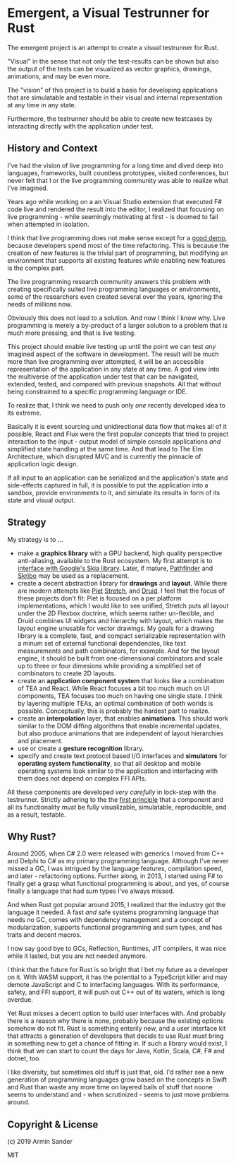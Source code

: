 # Emergent, a Visual Testrunner for Rust

The emergent project is an attempt to create a visual testrunner for Rust.

"Visual" in the sense that not only the test-results can be shown but also the output of the tests can be visualized as vector graphics, drawings, animations, and may be even more.

The "vision" of this project is to build a basis for developing applications that are simulatable and testable in their visual and internal representation at any time in any state.

Furthermore, the testrunner should be able to create new testcases by interacting directly with the application under test.

## History and Context

I've had the vision of live programming for a long time and dived deep into languages, frameworks, built countless prototypes, visited conferences, but never felt that I or the live programming community was able to realize what I've imagined.

Years ago while working on a an Visual Studio extension that executed F# code live and rendered the result into the editor, I realized that focusing on live programming - while seemingly motivating at first - is doomed to fail when attempted in isolation.

I think that live programming does not make sense except for a [good demo](https://www.youtube.com/watch?v=PUv66718DII), because developers spend most of the time refactoring. This is because the creation of new features is the trivial part of programming, but modifying an environment that supports all existing features _while_ enabling new features is the complex part.

The live programming research community answers this problem with creating specifically suited live programming languages or environments, some of the researchers even created several over the years, ignoring the needs of millions now.

Obviously this does not lead to a solution. And now I think I know why. Live programming is merely a by-product of a larger solution to a problem that is much more pressing, and that is live testing.

This project should enable live testing up until the point we can test _any_ imagined aspect of the software in development. The result will be much more than live programming ever attempted, it will be an accessible representation of the application in any state at any time. A god view into the multiverse of the application under test that can be navigated, extended, tested, and compared with previous snapshots. All that without being constrained to a specific programming language or IDE.

To realize that, I think we need to push only _one_ recently developed idea to its extreme.

Basically it is event sourcing und unidirectional data flow that makes all of it possible, React and Flux were the first popular concepts that tried to project interaction to the input - output model of simple console applications _and_ simplified state handling at the same time. And that lead to The Elm Architecture, which disrupted MVC and is currently the pinnacle of application logic design.

If all input to an application can be serialized and the application's state and side-effects captured in full, it is possible to put the application into a sandbox, provide environments to it, and simulate its results in form of its state and visual output.

## Strategy

My strategy is to ...

- make a **graphics library** with a GPU backend, high quality perspective anti-aliasing, available to the Rust ecosystem. My first attempt is to [interface with Google's Skia library](https://github.com/rust-skia/rust-skia). Later, if mature, [Pathfinder](https://github.com/servo/pathfinder) and [Skribo](https://github.com/linebender/skribo) may be used as a replacement.
- create a decent abstraction library for **drawings** and **layout**. While there are modern attempts like [Piet](https://github.com/linebender/piet) [Stretch](https://github.com/vislyhq/stretch), and [Druid](https://github.com/xi-editor/druid). I feel that the focus of these projects don't fit: Piet is focused on a per platform implementations, which I would like to see unified, Stretch puts all layout under the 2D Flexbox doctrine, which seems rather un-flexible, and Druid combines UI widgets and hierarchy with layout, which makes the layout engine unusable for vector drawings.
  My goals for a drawing library is a complete, fast, and compact serializable representation with a minum set of external functional dependencies, like text measurements and path combinators, for example.
  And for the layout engine, it should be built from one-dimensional combinators and scale up to three or four dimesions while providing a simplified set of combinators to create 2D layouts.
- create an **application component system** that looks like a combination of TEA and React. While React focuses a bit too much much on UI components, TEA focuses too much on having one single state. I think by layering multiple TEAs, an optimal combination of both worlds is possible. Conceptually, this is probably the hardest part to realize.
- create an **interpolation** layer, that enables **animations**. This should work similar to the DOM diffing algorithms that enable incremental updates, but also produce animations that are independent of layout hierarchies and placement.
- use or create a **gesture recognition** library.
- specify and create text protocol based I/O interfaces and **simulators** for **operating system functionality**, so that all desktop and mobile operating systems look similar to the application and interfacing with them does not depend on complex FFI APIs.

All these components are developed _very carefully_ in lock-step with the testrunner. Strictly adhering to the the [first principle](https://en.wikipedia.org/wiki/First_principle) that a component and all its functionality _must_ be fully visualizable, simulatable, reproducible, and as a result, testable.

## Why Rust?

Around 2005, when C# 2.0 were released with generics I moved from C++ and Delphi to C# as my primary programming language. Although I've never missed a GC, I was intrigued by the language features, compilation speed, and later - refactoring options. Further along, in 2013, I started using F# to finally get a grasp what functional programming is about, and yes, of course finally a language that had sum types I've always missed.

And when Rust got popular around 2015, I realized that the industry got the language it needed. A fast _and_ safe systems programming language that needs no GC, comes with dependency management and a concept of modularization, supports functional programming and sum types, and has traits and decent macros.

I now say good bye to GCs, Reflection, Runtimes, JIT compilers, it was nice while it lasted, but you are not needed anymore.

I think that the future for Rust is so bright that I bet my future as a developer on it. With WASM support, it has the potential to a TypeScript killer and may demote JavaScript and C to interfacing languages. With its performance, safety, and FFI support, it will push out C++ out of its waters, which is long overdue.

Yet Rust misses a decent option to build user interfaces with. And probably there is a reason why there is none, probably because the existing options somehow do not fit. Rust is something enterily new, and a user interface kit that attracts a generation of developers that decide to use Rust must bring in something new to get a chance of fitting in. If such a library would exist, I think that we can start to count the days for Java, Kotlin, Scala, C#, F# and dotnet, too.

I like diversity, but sometimes old stuff is just that, old. I'd rather see a new generation of programming languages grow based on the concepts in Swift and Rust than waste any more time on layered balls of stuff that noone seems to understand and - when scrutinized - seems to just move problems around.

## Copyright & License 

(c) 2019 Armin Sander

MIT

